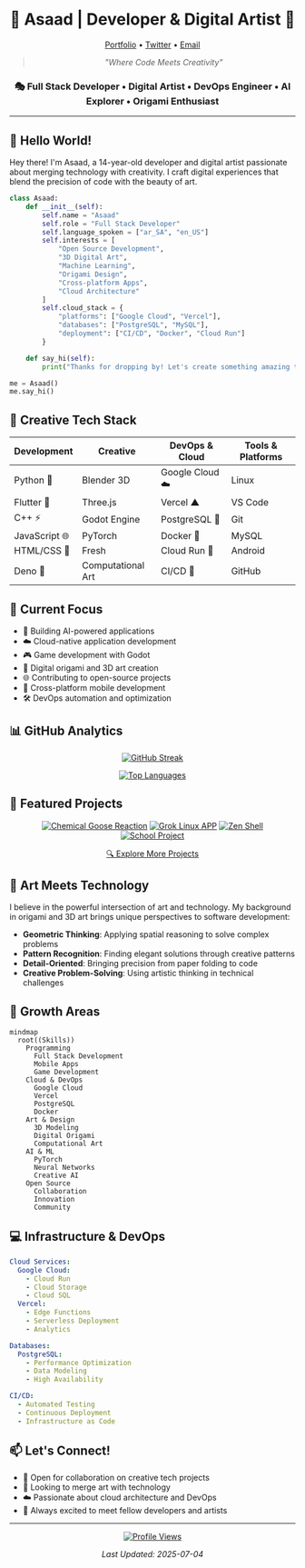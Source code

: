 <div align="center">

# 🚀 Asaad | Developer & Digital Artist 🎨

[Portfolio](https://asaadzx.is-a.dev) • [Twitter](https://x.com/Asaad123TY) • [Email](mailto:asaad.work2010@gmail.com)

> _"Where Code Meets Creativity"_

</div>

<div align="center">

### 🎭 Full Stack Developer • Digital Artist • DevOps Engineer • AI Explorer • Origami Enthusiast

</div>

---

## 👋 Hello World!

Hey there! I'm Asaad, a 14-year-old developer and digital artist passionate about merging technology with creativity. I craft digital experiences that blend the precision of code with the beauty of art.

```python
class Asaad:
    def __init__(self):
        self.name = "Asaad"
        self.role = "Full Stack Developer"
        self.language_spoken = ["ar_SA", "en_US"]
        self.interests = [
            "Open Source Development",
            "3D Digital Art",
            "Machine Learning",
            "Origami Design",
            "Cross-platform Apps",
            "Cloud Architecture"
        ]
        self.cloud_stack = {
            "platforms": ["Google Cloud", "Vercel"],
            "databases": ["PostgreSQL", "MySQL"],
            "deployment": ["CI/CD", "Docker", "Cloud Run"]
        }

    def say_hi(self):
        print("Thanks for dropping by! Let's create something amazing together!")

me = Asaad()
me.say_hi()
```

## 🎨 Creative Tech Stack

<div align="center">

| Development | Creative | DevOps & Cloud | Tools & Platforms |
|-------------|----------|----------------|------------------|
| Python 🐍 | Blender 3D | Google Cloud ☁️ | Linux |
| Flutter 📱 | Three.js | Vercel ▲ | VS Code |
| C++ ⚡ | Godot Engine | PostgreSQL 🐘 | Git |
| JavaScript 🌐 | PyTorch | Docker 🐋 | MySQL |
| HTML/CSS 🎨 | Fresh | Cloud Run 🚀 | Android |
| Deno 🦕 | Computational Art | CI/CD 🔄 | GitHub |

</div>

## 🌟 Current Focus

- 🤖 Building AI-powered applications
- ☁️ Cloud-native application development
- 🎮 Game development with Godot
- 📐 Digital origami and 3D art creation
- 🌐 Contributing to open-source projects
- 📱 Cross-platform mobile development
- 🛠️ DevOps automation and optimization

## 📊 GitHub Analytics

<div align="center">

[![GitHub Streak](https://github-readme-streak-stats.herokuapp.com/?user=asaad-fly&theme=dark&background=000000)](https://github.com/asaad-fly)

[![Top Languages](https://github-readme-stats.vercel.app/api/top-langs/?username=asaad-fly&layout=compact&theme=dark)](https://github.com/asaad-fly)

</div>

## 🎯 Featured Projects

<div align="center">

[![Chemical Goose Reaction](https://github-readme-stats.vercel.app/api/pin/?username=asaad-fly&repo=Chemical-Goose-reaction&theme=dark)](https://github.com/asaad-fly/Chemical-Goose-reaction)
[![Grok Linux APP](https://github-readme-stats.vercel.app/api/pin/?username=asaad-fly&repo=Grok-Linux-APP&theme=dark)](https://github.com/asaad-fly/Grok-Linux-APP)
[![Zen Shell](https://github-readme-stats.vercel.app/api/pin/?username=GhostFreakOS&repo=zenshell&theme=dark)](https://github.com/GhostFreakOS/Zenshell)
[![School Project](https://github-readme-stats.vercel.app/api/pin/?username=asaad-fly&repo=Anas-bn-malek-School&theme=dark)](https://github.com/asaad-fly/Anas-bn-malek-School)

[🔍 Explore More Projects](https://github.com/asaad-fly?tab=repositories)

</div>

## 🎨 Art Meets Technology

I believe in the powerful intersection of art and technology. My background in origami and 3D art brings unique perspectives to software development:

- **Geometric Thinking**: Applying spatial reasoning to solve complex problems
- **Pattern Recognition**: Finding elegant solutions through creative patterns
- **Detail-Oriented**: Bringing precision from paper folding to code
- **Creative Problem-Solving**: Using artistic thinking in technical challenges

## 🌱 Growth Areas

```mermaid
mindmap
  root((Skills))
    Programming
      Full Stack Development
      Mobile Apps
      Game Development
    Cloud & DevOps
      Google Cloud
      Vercel
      PostgreSQL
      Docker
    Art & Design
      3D Modeling
      Digital Origami
      Computational Art
    AI & ML
      PyTorch
      Neural Networks
      Creative AI
    Open Source
      Collaboration
      Innovation
      Community
```

## 💻 Infrastructure & DevOps

```yaml
Cloud Services:
  Google Cloud:
    - Cloud Run
    - Cloud Storage
    - Cloud SQL
  Vercel:
    - Edge Functions
    - Serverless Deployment
    - Analytics

Databases:
  PostgreSQL:
    - Performance Optimization
    - Data Modeling
    - High Availability

CI/CD:
  - Automated Testing
  - Continuous Deployment
  - Infrastructure as Code
```

## 📫 Let's Connect!

- 💼 Open for collaboration on creative tech projects
- 🎨 Looking to merge art with technology
- ☁️ Passionate about cloud architecture and DevOps
- 🤝 Always excited to meet fellow developers and artists

<div align="center">

---

[![Profile Views](https://komarev.com/ghpvc/?username=asaad-fly&style=flat-square&color=blue)](https://github.com/asaad-fly)

_Last Updated: 2025-07-04_

</div>
